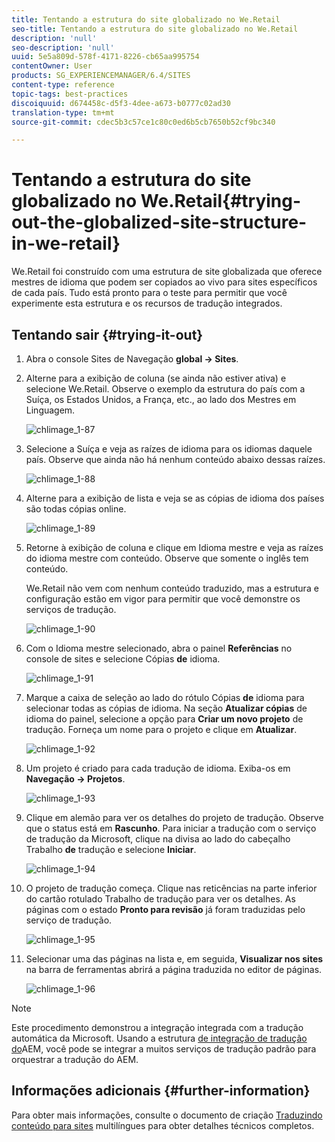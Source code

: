 ```yaml
---
title: Tentando a estrutura do site globalizado no We.Retail
seo-title: Tentando a estrutura do site globalizado no We.Retail
description: 'null'
seo-description: 'null'
uuid: 5e5a809d-578f-4171-8226-cb65aa995754
contentOwner: User
products: SG_EXPERIENCEMANAGER/6.4/SITES
content-type: reference
topic-tags: best-practices
discoiquuid: d674458c-d5f3-4dee-a673-b0777c02ad30
translation-type: tm+mt
source-git-commit: cdec5b3c57ce1c80c0ed6b5cb7650b52cf9bc340

---
```



# Tentando a estrutura do site globalizado no We.Retail{#trying-out-the-globalized-site-structure-in-we-retail}

We.Retail foi construído com uma estrutura de site globalizada que oferece mestres de idioma que podem ser copiados ao vivo para sites específicos de cada país. Tudo está pronto para o teste para permitir que você experimente esta estrutura e os recursos de tradução integrados.

## Tentando sair {#trying-it-out}

1. Abra o console Sites de Navegação **global -> Sites**.
1. Alterne para a exibição de coluna (se ainda não estiver ativa) e selecione We.Retail. Observe o exemplo da estrutura do país com a Suíça, os Estados Unidos, a França, etc., ao lado dos Mestres em Linguagem.

   ![chlimage_1-87](assets/chlimage_1-87.png)

1. Selecione a Suíça e veja as raízes de idioma para os idiomas daquele país. Observe que ainda não há nenhum conteúdo abaixo dessas raízes.

   ![chlimage_1-88](assets/chlimage_1-88.png)

1. Alterne para a exibição de lista e veja se as cópias de idioma dos países são todas cópias online.

   ![chlimage_1-89](assets/chlimage_1-89.png)

1. Retorne à exibição de coluna e clique em Idioma mestre e veja as raízes do idioma mestre com conteúdo. Observe que somente o inglês tem conteúdo.

   We.Retail não vem com nenhum conteúdo traduzido, mas a estrutura e configuração estão em vigor para permitir que você demonstre os serviços de tradução.

   ![chlimage_1-90](assets/chlimage_1-90.png)

1. Com o Idioma mestre selecionado, abra o painel **Referências** no console de sites e selecione Cópias **de** idioma.

   ![chlimage_1-91](assets/chlimage_1-91.png)

1. Marque a caixa de seleção ao lado do rótulo Cópias **de** idioma para selecionar todas as cópias de idioma. Na seção **Atualizar cópias** de idioma do painel, selecione a opção para **Criar um novo projeto** de tradução. Forneça um nome para o projeto e clique em **Atualizar**.

   ![chlimage_1-92](assets/chlimage_1-92.png)

1. Um projeto é criado para cada tradução de idioma. Exiba-os em **Navegação -> Projetos**.

   ![chlimage_1-93](assets/chlimage_1-93.png)

1. Clique em alemão para ver os detalhes do projeto de tradução. Observe que o status está em **Rascunho**. Para iniciar a tradução com o serviço de tradução da Microsoft, clique na divisa ao lado do cabeçalho Trabalho **de** tradução e selecione **Iniciar**.

   ![chlimage_1-94](assets/chlimage_1-94.png)

1. O projeto de tradução começa. Clique nas reticências na parte inferior do cartão rotulado Trabalho de tradução para ver os detalhes. As páginas com o estado **Pronto para revisão** já foram traduzidas pelo serviço de tradução.

   ![chlimage_1-95](assets/chlimage_1-95.png)

1. Selecionar uma das páginas na lista e, em seguida, **Visualizar nos sites** na barra de ferramentas abrirá a página traduzida no editor de páginas.

   ![chlimage_1-96](assets/chlimage_1-96.png)

>[!NOTE]
>
>Este procedimento demonstrou a integração integrada com a tradução automática da Microsoft. Usando a estrutura [de integração de tradução do](/help/sites-administering/translation.md)AEM, você pode se integrar a muitos serviços de tradução padrão para orquestrar a tradução do AEM.

## Informações adicionais {#further-information}

Para obter mais informações, consulte o documento de criação [Traduzindo conteúdo para sites](/help/sites-administering/translation.md) multilíngues para obter detalhes técnicos completos.
